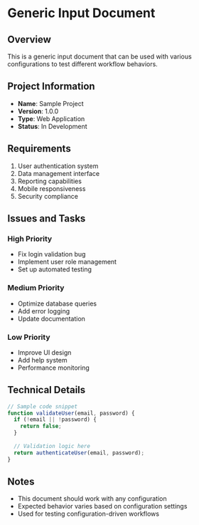# Generic Input Document

## Overview
This is a generic input document that can be used with various configurations to test different workflow behaviors.

## Project Information
- **Name**: Sample Project
- **Version**: 1.0.0
- **Type**: Web Application
- **Status**: In Development

## Requirements
1. User authentication system
2. Data management interface
3. Reporting capabilities
4. Mobile responsiveness
5. Security compliance

## Issues and Tasks
### High Priority
- Fix login validation bug
- Implement user role management
- Set up automated testing

### Medium Priority
- Optimize database queries
- Add error logging
- Update documentation

### Low Priority
- Improve UI design
- Add help system
- Performance monitoring

## Technical Details
```javascript
// Sample code snippet
function validateUser(email, password) {
  if (!email || !password) {
    return false;
  }
  
  // Validation logic here
  return authenticateUser(email, password);
}
```

## Notes
- This document should work with any configuration
- Expected behavior varies based on configuration settings
- Used for testing configuration-driven workflows
